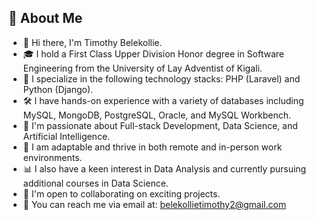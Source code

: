 ## 🚀 About Me

- 👋 Hi there, I'm Timothy Belekollie.
- 🎓 I hold a First Class Upper Division Honor degree in Software Engineering from the University of Lay Adventist of Kigali.
- 👀 I specialize in the following technology stacks: PHP (Laravel) and Python (Django).
- 🛠️ I have hands-on experience with a variety of databases including MySQL, MongoDB, PostgreSQL, Oracle, and MySQL Workbench.
- 🌱 I'm passionate about Full-stack Development, Data Science, and Artificial Intelligence.
- 💼 I am adaptable and thrive in both remote and in-person work environments.
- 📊 I also have a keen interest in Data Analysis and currently pursuing additional courses in Data Science.
- 🤝 I'm open to collaborating on exciting projects.
- 📧 You can reach me via email at: belekollietimothy2@gmail.com

<!---
TimothyBelekollie/TimothyBelekollie is a ✨ special ✨ repository because its `README.md` (this file) appears on your GitHub profile.
You can click the Preview link to take a look at your changes.
--->

